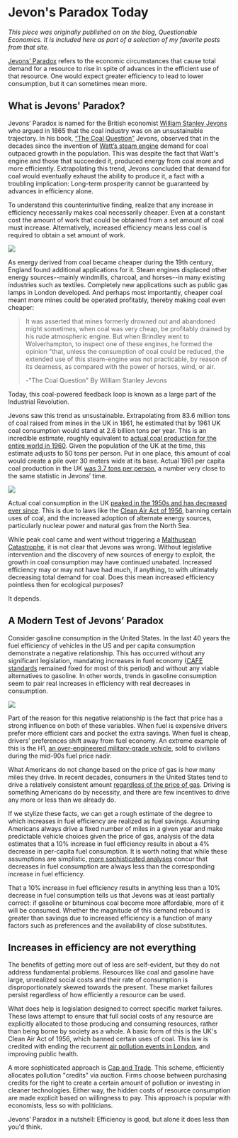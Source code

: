 # Jevon's Paradox Today

*This piece was originally published on on the blog, Questionable Economics. It is included here as part of a selection of my favorite posts from that site.*

[Jevons’ Paradox](https://en.wikipedia.org/wiki/Jevons_paradox) refers to the economic circumstances that cause total demand for a resource to rise in spite of advances in the efficient use of that resource. One would expect greater efficiency to lead to lower consumption, but it can sometimes mean more.

## What is Jevons' Paradox?
 
Jevons’ Paradox is named for the British economist [William Stanley Jevons](https://en.wikipedia.org/wiki/William_Stanley_Jevons) who argued in 1865 that the coal industry was on an unsustainable trajectory. In his book, [“The Coal Question”](http://www.econlib.org/library/YPDBooks/Jevons/jvnCQ.html) Jevons, observed that in the decades since the invention of [Watt’s steam engine](https://en.wikipedia.org/wiki/Watt_steam_engine) demand for coal outpaced growth in the population. This was despite the fact that Watt's engine and those that succeeded it, produced energy from coal more and more efficiently. Extrapolating this trend, Jevons concluded that demand for coal would eventually exhaust the ability to produce it, a fact with a troubling implication: Long-term prosperity cannot be guaranteed by advances in efficiency alone.
  
To understand this counterintuitive finding, realize that any increase in efficiency necessarily makes coal necessarily cheaper. Even at a constant cost the amount of work that could be obtained from a set amount of coal must increase. Alternatively, increased efficiency means less coal is required to obtain a set amount of work.

![](/Jevons-Paradox/Graphics/JevonsParadox.png)

As energy derived from coal became cheaper during the 19th century, England found additional applications for it. Steam engines displaced other energy sources--mainly windmills, charcoal, and horses--in many existing industries such as textiles. Completely new applications such as public gas lamps in London developed. And perhaps most importantly, cheaper coal meant more mines could be operated profitably, thereby making coal even cheaper:
 
>It was asserted that mines formerly drowned out and abandoned might sometimes, when coal was very cheap, be profitably drained by his rude atmospheric engine. But when Brindley went to Wolverhampton, to inspect one of these engines, he formed the opinion "that, unless the consumption of coal could be reduced, the extended use of this steam-engine was not practicable, by reason of its dearness, as compared with the power of horses, wind, or air.
>
>-"The Coal Question" By William Stanley Jevons
 
Today, this coal-powered feedback loop is known as a large part of the Industrial Revolution.
 
Jevons saw this trend as unsustainable. Extrapolating from 83.6 million tons of coal raised from mines in the UK in 1861, he estimated that by 1961 UK coal consumption would stand at 2.6 billion tons per year. This is an incredible estimate, roughly equivalent to [actual coal production for the entire world in 1960](http://www.diva-portal.org/smash/get/diva2:329110/FULLTEXT01.pdf). Given the population of the UK at the time, this estimate adjusts to 50 tons per person. Put in one place, this amount of coal would create a pile over 30 meters wide at its base. Actual 1961 per capita coal production in the UK [was 3.7 tons per person](https://www.gov.uk/government/statistical-data-sets/historical-coal-data-coal-production-availability-and-consumption-1853-to-2011), a number very close to the same statistic in Jevons’ time.

![](/Jevons-Paradox/Graphics/PilesOfCoal.png)

Actual coal consumption in the UK [peaked in the 1950s and has decreased ever since](http://www.carbonbrief.org/blog/2015/01/uk-coal-use-to-fall-to-lowest-level-since-industrial-revolution/). This is due to laws like the [Clean Air Act of 1956](https://en.wikipedia.org/wiki/Clean_Air_Act_1956), banning certain uses of coal, and the increased adoption of alternate energy sources, particularly nuclear power and natural gas from the North Sea. 
 
While peak coal came and went without triggering a [Malthusean Catastrophe](https://en.wikipedia.org/?title=Malthusian_catastrophe), it is not clear that Jevons was wrong. Without legislative intervention and the discovery of new sources of energy to exploit, the growth in coal consumption may have continued unabated. Increased efficiency may or may not have had much, if anything, to with ultimately decreasing total demand for coal. Does this mean increased efficiency pointless then for ecological purposes?

It depends.
 
## A Modern Test of Jevons’ Paradox

Consider gasoline consumption in the United States. In the last 40 years the fuel efficiency of vehicles in the US and per capita consumption demonstrate a negative relationship. This has occurred without any significant legislation, mandating increases in fuel economy ([CAFE standards](http://www.nhtsa.gov/fuel-economy) remained fixed for most of this period) and without any viable alternatives to gasoline. In other words, trends in gasoline consumption seem to pair real increases in efficiency with real decreases in consumption.

![](/Jevons-Paradox/Graphics/GasPerCap_FuelEfficiency.png)
 
Part of the reason for this negative relationship is the fact that price has a strong influence on both of these variables. When fuel is expensive drivers prefer more efficient cars and pocket the extra savings. When fuel is cheap, drivers’ preferences shift away from fuel economy. An extreme example of this is the H1, [an over-engineered military-grade vehicle](https://en.wikipedia.org/?title=Hummer_H1), sold to civilians during the mid-90s fuel price nadir.
 
What Americans do not change based on the price of gas is how many miles they drive. In recent decades, consumers in the United States tend to drive a relatively consistent amount [regardless of the price of gas](http://www.eia.gov/todayinenergy/detail.cfm?id=19191). Driving is something Americans do by necessity, and there are few incentives to drive any more or less than we already do.

If we stylize these facts, we can get a rough estimate of the degree to which increases in fuel efficiency are realized as fuel savings. Assuming Americans always drive a fixed number of miles in a given year and make predictable vehicle choices given the price of gas, analysis of the data estimates that a 10% increase in fuel efficiency results in about a 4% decrease in per-capita fuel consumption. It is worth noting that while these assumptions are simplistic, [more sophisticated analyses](http://www.rff.org/RFF/Documents/RFF-DP-13-19.pdf) concur that decreases in fuel consumption are always less than the corresponding increase in fuel efficiency.
 
That a 10% increase in fuel efficiency results in anything less than a 10% decrease in fuel consumption tells us that Jevons was at least partially correct: if gasoline or bituminous coal become more affordable, more of it will be consumed. Whether the magnitude of this demand rebound is greater than savings due to increased efficiency is a function of many factors such as preferences and the availability of close substitutes.

## Increases in efficiency are not everything

The benefits of getting more out of less are self-evident, but they do not address fundamental problems. Resources like coal and gasoline have large, unrealized social costs and their rate of consumption is disproportionately skewed towards the present. These market failures persist regardless of how efficiently a resource can be used.

What does help is legislation designed to correct specific market failures. These laws attempt to ensure that full social costs of any resource are explicitly allocated to those producing and consuming resources, rather than being borne by society as a whole. A basic form of this is the UK's Clean Air Act of 1956, which banned certain uses of coal. This law is credited with ending the recurrent [air pollution events in London](https://en.wikipedia.org/wiki/Great_Smog), and improving public health.

A more sophisticated approach is [Cap and Trade](http://www.edf.org/climate/how-cap-and-trade-works). This scheme, efficiently allocates pollution "credits" via auction. Firms choose between purchasing credits for the right to create a certain amount of pollution or investing in cleaner technologies. Either way, the hidden costs of resource consumption are made explicit based on willingness to pay. This approach is popular with economists, less so with politicians.

Jevons’ Paradox in a nutshell: Efficiency is good, but alone it does less than you'd think.
